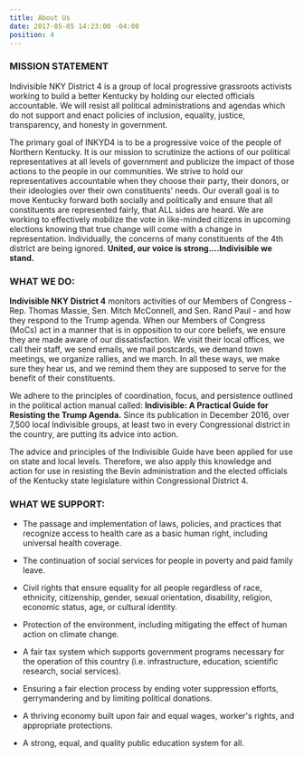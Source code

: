 ```yaml
---
title: About Us
date: 2017-05-05 14:23:00 -04:00
position: 4
---
```


### MISSION STATEMENT

Indivisible NKY District 4 is a group of local progressive grassroots activists working to build a better Kentucky by holding our elected officials accountable. We will resist all political administrations and agendas which do not support and enact policies of inclusion, equality, justice, transparency, and honesty in government.

The primary goal of INKYD4 is to be a progressive voice of the people of Northern Kentucky.  It is our mission to scrutinize the actions of our political representatives at all levels of government and publicize the impact of those actions to the people in our communities. We strive to hold our representatives accountable when they choose their party, their donors, or their ideologies over their own constituents’ needs. Our overall goal is to move Kentucky forward both socially and politically and ensure that all constituents are represented fairly, that ALL sides are heard. We are working to effectively mobilize the vote in like-minded citizens in upcoming elections knowing that true change will come with a change in representation. Individually, the concerns of many constituents of the 4th district are being ignored. **United, our voice is strong....Indivisible we stand.**


### WHAT WE DO:

**Indivisible NKY District 4** monitors activities of our Members of Congress - Rep. Thomas Massie, Sen. Mitch McConnell, and Sen. Rand Paul - and how they respond to the Trump agenda. When our Members of Congress (MoCs) act in a manner that is in opposition to our core beliefs, we ensure they are made aware of our dissatisfaction. We visit their local offices, we call their staff, we send emails, we mail postcards, we demand town meetings, we organize rallies, and we march. In all these ways, we make sure they hear us, and we remind them they are supposed to serve for the benefit of their constituents. 

We adhere to the principles of coordination, focus, and persistence outlined in the political action manual called: **Indivisible: A Practical Guide for Resisting the Trump Agenda.** Since its publication in December 2016, over 7,500 local Indivisible groups, at least two in every Congressional district in the country, are putting its advice into action. 

The advice and principles of the Indivisible Guide have been applied for use on state and local levels. Therefore, we also apply this knowledge and action for use in resisting the Bevin administration and the elected officials of the Kentucky state legislature within Congressional District 4.

### WHAT WE SUPPORT:

* The passage and implementation of laws, policies, and practices that recognize access to health care as a basic human right, including universal health coverage.

* The continuation of social services for people in poverty and paid family leave.

* Civil rights that ensure equality for all people regardless of race, ethnicity, citizenship, gender, sexual orientation, disability, religion, economic status, age, or cultural identity.

* Protection of the environment, including mitigating the effect of human action on climate change.
 
* A fair tax system which supports government programs necessary for the operation of this country (i.e. infrastructure, education, scientific research, social services).
 
* Ensuring a fair election process by ending voter suppression efforts, gerrymandering and by limiting political donations.

* A thriving economy built upon fair and equal wages, worker's rights, and appropriate protections.
 
* A strong, equal, and quality public education system for all. 


